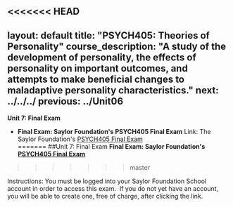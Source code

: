 <<<<<<< HEAD
---
layout: default
title: "PSYCH405: Theories of Personality"
course_description: "A study of the development of personality, the effects of personality on important outcomes, and attempts to make beneficial changes to maladaptive personality characteristics."
next: ../../../
previous: ../Unit06
---
**Unit 7: Final Exam** <span id="7"></span> 
-   **Final Exam: Saylor Foundation's PSYCH405 Final Exam**
    Link: The Saylor Foundation's [PSYCH405 Final
    Exam](http://school.saylor.org/mod/quiz/view.php?id=242)  
=======
##Unit 7: Final Exam
**Final Exam: Saylor Foundation's [PSYCH405 Final Exam](http://school.saylor.org/mod/quiz/view.php?id=242)**
>>>>>>> master
      
Instructions: You must be logged into your Saylor Foundation School account in order to access this exam.  If you do not yet have an account, you will be able to create one, free of charge, after clicking the link.


